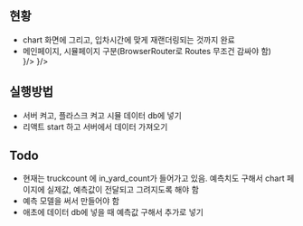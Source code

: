## 현황
- chart 화면에 그리고, 입차시간에 맞게 재랜더링되는 것까지 완료
- 메인페이지, 시뮬페이지 구분(BrowserRouter로 Routes 무조건 감싸야 함)
    <div className="App">
      <BrowserRouter>
      <Routes>
        <Route path = "/" element = {<Mainpage/>}/>
        <Route path = "/display" element = {<Display/>}/>
      </Routes>
      </BrowserRouter>
     </div>

## 실행방법
- 서버 켜고, 플라스크 켜고 시뮬 데이터 db에 넣기
- 리액트 start 하고 서버에서 데이터 가져오기

## Todo
- 현재는 truckcount 에 in_yard_count가 들어가고 있음. 예측치도 구해서 chart 페이지에 실제값, 예측값이 전달되고 그려지도록 해야 함
- 예측 모델을 써서 만들어야 함
- 애초에 데이터 db에 넣을 때 예측값 구해서 추가로 넣기

## 
